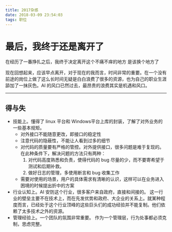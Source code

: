 ```yaml
---
title: 2017杂感
date: 2018-03-09 23:54:03
tags: 职位
---
```


# 最后，我终于还是离开了
在经历了一番挣扎之后，我终于决定离开这个不痛不痒的地方
是该换个地方了

现在回想起来，应该早点离开，对于现在的我而言，时间非常的重要。在一个没有前途的岗位上做了这么长时间无疑是白白浪费了很多的资源，也为自己的职业生涯舔加了一抹灰色。AI 的风口已然过去，最昂贵的浪费其实是机遇和风口。

---
## 得与失
- 技能上。懂得了 linux 平台和 Windows平台上库的封装，了解了对外业务的一些基本规矩。
	- 对外接口不能随意更改，即接口的稳定性
	- 注意代码的隐蔽性，不能让人看到过多的细节
	- 对代码的质量要有严格的管控。对外提供接口，很多问题是难于复现的。在此种条件下，解决问题的方法只有两种：
		1. 对代码高度熟悉和负责，使得代码的 bug 尽量的少，而不要寄希望于测试和后期补救。
		2. 做好日志的管理，多使用断言和 bug 收集工作
	- 需要对使用的场景，用户的具体需求有清晰的认识，这样可以在业务进入困境的时候提出折中的方案
- 行业认知上。AI 安防这个行业，很多客户来自政府，直接和间接的。 这一行业的壁垒主要不在技术上，而在先发优势和政府、大企业的关系上。就某种程度而言，已经处于这个行业顶峰的这些巨头们的成功经验并不能复制。他们依赖了太多技术之外的资源。
- 管理经验上。一个团队的氛围非常重要。 作为一个管理层，行为处事都必须克制，思虑完整。
